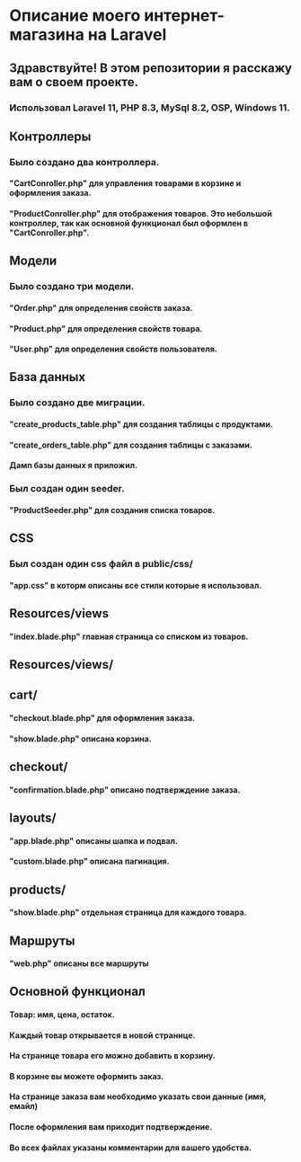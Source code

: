 <h1>Описание моего интернет-магазина на Laravel</h1>
<h2>Здравствуйте! В этом репозитории я расскажу вам о своем проекте.</h2>
<h3>Использовал  Laravel 11, PHP 8.3, MySql 8.2, OSP, Windows 11.</h3>
<h2>Контроллеры</h2>
<h3>Было создано два контроллера.</h3>
<h4>"CartConroller.php" для управления товарами в корзине и оформления заказа.</h4>
<h4>"ProductConroller.php" для отображения товаров. Это небольшой контроллер, так как основной функционал был оформлен в "CartConroller.php".</h4>
<h2>Модели</h2>
<h3>Было создано три модели.</h3>
<h4>"Order.php" для определения свойств заказа.</h4>
<h4>"Product.php" для определения свойств товара.</h4>
<h4>"User.php" для определения свойств пользователя.</h4>
<h2>База данных</h2>
<h3>Было создано две миграции.</h3>
<h4>"create_products_table.php" для создания таблицы с продуктами.</h4>
<h4>"create_orders_table.php" для создания таблицы с заказами.</h4>
<h4>Дамп базы данных я приложил.</h4>
<h3>Был создан один seeder.</h3>
<h4>"ProductSeeder.php" для создания списка товаров.</h4>
<h2>CSS</h2>
<h3>Был создан один css файл в public/css/</h3>
<h4>"app.css" в которм описаны все стили которые я использовал.</h4>
<h2>Resources/views</h2>
<h4>"index.blade.php" главная страница со списком из товаров.</h4>
<h2>Resources/views/</h2>
<h2>cart/</h2>
<h4>"checkout.blade.php" для оформления заказа.</h4>
<h4>"show.blade.php" описана корзина.</h4>
<h2>checkout/</h2>
<h4>"confirmation.blade.php" описано подтверждение заказа.</h4>
<h2>layouts/</h2>
<h4>"app.blade.php" описаны шапка и подвал.</h4>
<h4>"custom.blade.php" описана пагинация.</h4>
<h2>products/</h2>
<h4>"show.blade.php" отдельная страница для каждого товара.</h4>
<h2>Маршруты</h2>
<h4>"web.php" описаны все маршруты</h4>
<h2>Основной функционал</h2>
<h4>Товар: имя, цена, остаток.</h4>
<h4>Каждый товар открывается в новой странице.</h4>
<h4>На странице товара его можно добавить в корзину.</h4>
<h4>В корзине вы можете оформить заказ.</h4>
<h4>На странице заказа вам необходимо указать свои данные (имя, емайл)</h4>
<h4>После оформления вам приходит подтверждение.</h4>
<h4>Во всех файлах указаны комментарии для вашего удобства.</h4>


